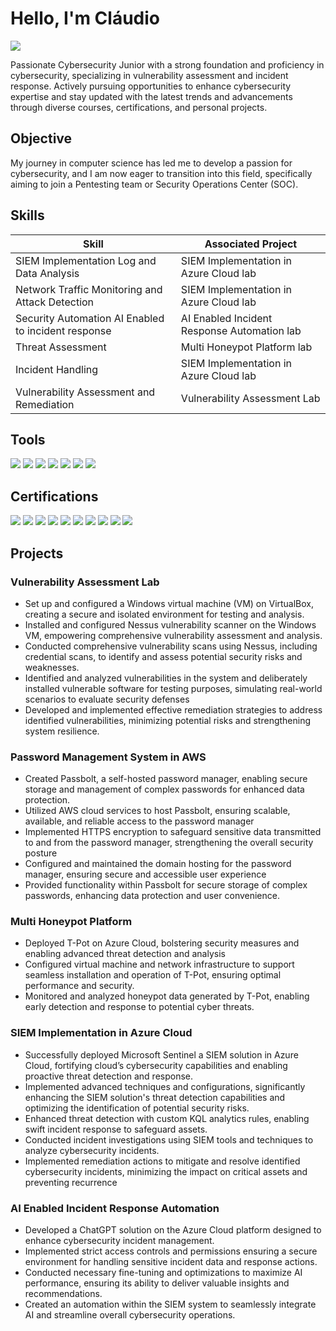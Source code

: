 # Hello, I'm Cláudio
<a href="https://linkedin.com](https://www.linkedin.com/in/claudio-fernandes-34628811b"><img src="https://img.shields.io/badge/-LinkedIn-0072b1?&style=for-the-badge&logo=linkedin&logoColor=white" /></a>


Passionate Cybersecurity Junior with a strong foundation and proficiency in cybersecurity, specializing in vulnerability assessment and incident response. Actively pursuing opportunities to enhance cybersecurity expertise and stay updated with the latest trends and advancements through diverse courses, certifications, and personal projects.

## Objective

My journey in computer science has led me to develop a passion for cybersecurity, and I am now eager to transition into this field, specifically aiming to join a Pentesting team or Security Operations Center (SOC).

## Skills

| Skill                                         | Associated Project         |
|-----------------------------------------------|----------------------------|
| SIEM Implementation Log and Data Analysis     | SIEM Implementation in Azure Cloud lab|
| Network Traffic Monitoring and Attack Detection | SIEM Implementation in Azure Cloud lab|
| Security Automation AI Enabled to incident response | AI Enabled Incident Response Automation lab|
| Threat Assessment                             | Multi Honeypot Platform lab|
| Incident Handling                             | SIEM Implementation in Azure Cloud lab|
| Vulnerability Assessment and Remediation      | Vulnerability Assessment Lab|

## Tools


<div>
    <img src="https://img.shields.io/badge/-Wireshark-1679A7?&style=for-the-badge&logo=Wireshark&logoColor=white" />
    <img src="https://img.shields.io/badge/-PuTTY-EF3B2D?&style=for-the-badge&logo=PuTTY&logoColor=white" />
    <img src="https://img.shields.io/badge/-Nessus-777BB4?&style=for-the-badge&logo=Nessus&logoColor=white" />
    <img src="https://img.shields.io/badge/-Passbolt-00A4EF?&style=for-the-badge&logo=Passbolt&logoColor=white" />
    <img src="https://img.shields.io/badge/-Tpot-00A4EF?&style=for-the-badge&logo=Tpott&logoColor=white" />
    <img src="https://img.shields.io/badge/-Microsoft_Sentinel-0078D4?&style=for-the-badge&logo=Microsoft&logoColor=white" /> 
    <img src="https://img.shields.io/badge/-Elastic-005571?&style=for-the-badge&logo=Elastic&logoColor=white" />
    
</div>

## Certifications

<div>
<img src="https://img.shields.io/badge/-ITF%2B-FF0000?&style=for-the-badge&logo=CompTIA&logoColor=white" />
<img src="https://img.shields.io/badge/-A%2B-4D4D4D?&style=for-the-badge&logo=CompTIA&logoColor=white" />
<img src="https://img.shields.io/badge/-Network%2B-007ACC?&style=for-the-badge&logo=CompTIA&logoColor=white" />
<img src="https://img.shields.io/badge/-(ongoing)Pentest%2B-007ACC?&style=for-the-badge&logo=CompTIA&logoColor=white" />
<img src="https://img.shields.io/badge/-Security%2B-FF0000?&style=for-the-badge&logo=CompTIA&logoColor=white" />
<img src="https://img.shields.io/badge/-Cybersecurity Projects for job-006400?&style=for-the-badge&logoColor=white" />
<img src="https://img.shields.io/badge/-Hardware-000080?&style=for-the-badge&logoColor=white" />
<img src="https://img.shields.io/badge/-IT from User's Perspective-000080?&style=for-the-badge&logoColor=white" />
<img src="https://img.shields.io/badge/-Web Programming-000080?&style=for-the-badge&logoColor=white" />
<img src="https://img.shields.io/badge/-Computer's Network-000080?&style=for-the-badge&logoColor=white" />
</div>

## Projects

 ### Vulnerability Assessment Lab
- Set up and configured a Windows virtual machine (VM) on VirtualBox, creating a secure and isolated environment for testing and analysis.
- Installed and configured Nessus vulnerability scanner on the Windows VM, empowering comprehensive vulnerability assessment and analysis.
- Conducted comprehensive vulnerability scans using Nessus, including credential scans, to identify and assess potential security risks and weaknesses.
- Identified and analyzed vulnerabilities in the system and deliberately installed vulnerable software for testing purposes, simulating real-world scenarios to evaluate security defenses
- Developed and implemented effective remediation strategies to address identified vulnerabilities, minimizing potential risks and strengthening system resilience.

 ### Password Management System in AWS
- Created Passbolt, a self-hosted password manager, enabling secure storage and management of complex passwords for enhanced data protection.
- Utilized AWS cloud services to host Passbolt, ensuring scalable, available, and reliable access to the password manager
- Implemented HTTPS encryption to safeguard sensitive data transmitted to and from the password manager, strengthening the overall security posture
- Configured and maintained the domain hosting for the password manager, ensuring secure and accessible user experience
- Provided functionality within Passbolt for secure storage of complex passwords, enhancing data protection and user convenience.

 ### Multi Honeypot Platform
- Deployed T-Pot on Azure Cloud, bolstering security measures and enabling advanced threat detection and analysis
- Configured virtual machine and network infrastructure to support seamless installation and operation of T-Pot, ensuring optimal performance and security.
- Monitored and analyzed honeypot data generated by T-Pot, enabling early detection and response to potential cyber threats.
  
 ### SIEM Implementation in Azure Cloud
- Successfully deployed Microsoft Sentinel a SIEM solution in Azure Cloud, fortifying cloud’s cybersecurity capabilities and enabling proactive threat detection and response.
- Implemented advanced techniques and configurations, significantly enhancing the SIEM solution's threat detection capabilities and optimizing the identification of potential security risks.
- Enhanced threat detection with custom KQL analytics rules, enabling swift incident response to safeguard assets.
- Conducted incident investigations using SIEM tools and techniques to analyze cybersecurity incidents.
- Implemented remediation actions to mitigate and resolve identified cybersecurity incidents, minimizing the impact on critical assets and preventing recurrence

 ### AI Enabled Incident Response Automation
- Developed a ChatGPT solution on the Azure Cloud platform designed to enhance cybersecurity incident management.
- Implemented strict access controls and permissions ensuring a secure environment for handling sensitive incident data and response actions.
- Conducted necessary fine-tuning and optimizations to maximize AI performance, ensuring its ability to deliver valuable insights and recommendations.
- Created an automation within the SIEM system to seamlessly integrate AI and streamline overall cybersecurity operations.
